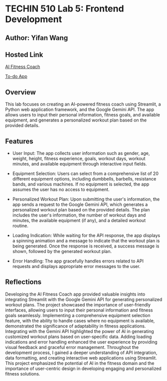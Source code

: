 # TECHIN 510 Lab 5: Frontend Development

## Author: Yifan Wang

## Hosted Link

[AI Fitness Coach](https://techin510-lab5-ai-fitness-coach.streamlit.app/)

[To-do App](https://yifanw16-1936195.github.io/TECHIN510-LAB5/todo%20app/index.html)

## Overview

This lab focuses on creating an AI-powered fitness coach using Streamlit, a Python web application framework, and the Google Gemini API. The app allows users to input their personal information, fitness goals, and available equipment, and generates a personalized workout plan based on the provided details.

## Features

- User Input: The app collects user information such as gender, age, weight, height, fitness experience, goals, workout days, workout minutes, and available equipment through interactive input fields.

- Equipment Selection: Users can select from a comprehensive list of 20 different equipment options, including dumbbells, barbells, resistance bands, and various machines. If no equipment is selected, the app assumes the user has no access to equipment.

- Personalized Workout Plan: Upon submitting the user's information, the app sends a request to the Google Gemini API, which generates a personalized workout plan based on the provided details. The plan includes the user's information, the number of workout days and minutes, the available equipment (if any), and a detailed workout routine.

- Loading Indication: While waiting for the API response, the app displays a spinning animation and a message to indicate that the workout plan is being generated. Once the response is received, a success message is shown, followed by the generated workout plan.

- Error Handling: The app gracefully handles errors related to API requests and displays appropriate error messages to the user.

## Reflections

Developing the AI Fitness Coach app provided valuable insights into integrating Streamlit with the Google Gemini API for generating personalized workout plans. The project showcased the importance of user-friendly interfaces, allowing users to input their personal information and fitness goals seamlessly. Implementing a comprehensive equipment selection feature, with the ability to handle cases where no equipment is available, demonstrated the significance of adaptability in fitness applications. Integrating with the Gemini API highlighted the power of AI in generating customized workout plans based on user-specific data. Adding loading indications and error handling enhanced the user experience by providing visual feedback and graceful error management. Throughout the development process, I gained a deeper understanding of API integration, data formatting, and creating interactive web applications using Streamlit. This project emphasized the potential of AI in the fitness domain and the importance of user-centric design in developing engaging and personalized fitness solutions.
